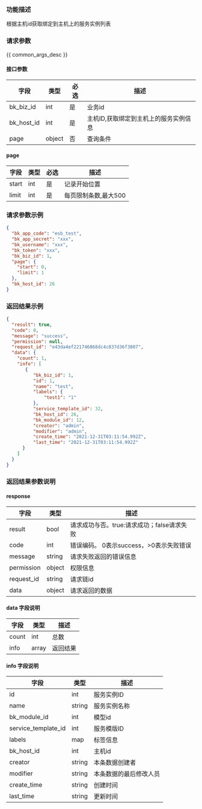 ### 功能描述

根据主机id获取绑定到主机上的服务实例列表

### 请求参数

{{ common_args_desc }}

#### 接口参数

| 字段         | 类型     | 必选 | 描述                   |
|------------|--------|----|----------------------|
| bk_biz_id  | int    | 是  | 业务id                 |
| bk_host_id | int    | 是  | 主机ID,获取绑定到主机上的服务实例信息 |
| page       | object | 否  | 查询条件                 |

#### page

| 字段    | 类型  | 必选 | 描述           |
|-------|-----|----|--------------|
| start | int | 是  | 记录开始位置       |
| limit | int | 是  | 每页限制条数,最大500 |

### 请求参数示例

```json
{
  "bk_app_code": "esb_test",
  "bk_app_secret": "xxx",
  "bk_username": "xxx",
  "bk_token": "xxx",
  "bk_biz_id": 1,
  "page": {
    "start": 0,
    "limit": 1
  },
  "bk_host_id": 26
}
```

### 返回结果示例

```json
{
  "result": true,
  "code": 0,
  "message": "success",
  "permission": null,
  "request_id": "e43da4ef221746868dc4c837d36f3807",
  "data": {
    "count": 1,
    "info": [
       {
          "bk_biz_id": 1,
          "id": 1,
          "name": "test",
          "labels": {
              "test1": "1"
          },
          "service_template_id": 32,
          "bk_host_id": 26,
          "bk_module_id": 12,
          "creator": "admin",
          "modifier": "admin",
          "create_time": "2021-12-31T03:11:54.992Z",
          "last_time": "2021-12-31T03:11:54.992Z"
      }
    ]
  }
}
```

### 返回结果参数说明

#### response

| 字段         | 类型     | 描述                         |
|------------|--------|----------------------------|
| result     | bool   | 请求成功与否。true:请求成功；false请求失败 |
| code       | int    | 错误编码。 0表示success，>0表示失败错误  |
| message    | string | 请求失败返回的错误信息                |
| permission | object | 权限信息                       |
| request_id | string | 请求链id                      |
| data       | object | 请求返回的数据                    |

#### data 字段说明

| 字段    | 类型    | 描述   |
|-------|-------|------|
| count | int   | 总数   |
| info  | array | 返回结果 |

#### info 字段说明

| 字段                  | 类型     | 描述          |
|---------------------|--------|-------------|
| id                  | int    | 服务实例ID      |
| name                | string | 服务实例名称      |
| bk_module_id        | int    | 模型id        |
| service_template_id | int    | 服务模版ID      |
| labels              | map    | 标签信息        |
| bk_host_id          | int    | 主机id        |
| creator             | string | 本条数据创建者     |
| modifier            | string | 本条数据的最后修改人员 |
| create_time         | string | 创建时间        |
| last_time           | string | 更新时间        |

